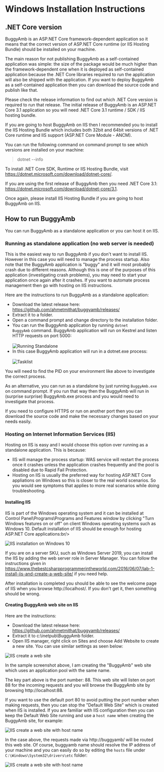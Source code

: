 <h1>Windows Installation Instructions</h1>

<h2>.NET Core version</h2>

BuggyAmb is an ASP.NET Core framework-dependent application so it means that the correct version of ASP.NET Core runtime (or IIS Hosting Bundle) should be installed on your machine.

The main reason for not publishing BuggyAmb as a self-contained application was simple: the size of the package would be much higher than the framework-dependent one when it is deployed as self-contained application because the .NET Core libraries required to run the application will also be shipped with the application. If you want to deploy BuggyAmb as a self-contained application then you can download the source code and publish like that.

Please check the release information to find out which .NET Core version is required to run that release. The initial release of BuggyAmb is an ASP.NET Core 3.1 application so you will need .NET Core 3.1 runtime / SDK / IIS hosting bundle.

If you are going to host BuggyAmb on IIS then I recommended you to install the IIS Hosting Bundle which includes both 32bit and 64bit versions of .NET Core runtime and IIS support (ASP.NET Core Module - ANCM).

You can run the following command on command prompt to see which versions are installed on your machine:

> dotnet --info

To install .NET Core SDK, Runtime or IIS Hosting Bundle, visit https://dotnet.microsoft.com/download/dotnet-core/.

If you are using the first release of BuggyAmb then you need .NET Core 3.1: https://dotnet.microsoft.com/download/dotnet-core/3.1.

Once again, please install IIS Hosting Bundle if you are going to host BuggyAmb on IIS.

<h2>How to run BuggyAmb</h2>

You can run BuggyAmb as a standalone application or you can host it on IIS. 

<h3>Running as standalone application (no web server is needed)</h3>

This is the easiest way to run BuggyAmb if you don't want to install IIS. However in this case you will need to manage the process startup. Also note that the BuggyAmb application is "buggy" and it will most probably crash due to different reasons. Although this is one of the purposes of this application (investigating crash problems), you may need to start your application once again after it crashes. If you want to automate process management then go with hosting on IIS instructions.

Here are the instructions to run BuggyAmb as a standalone application:

* Download the latest release here: https://github.com/ahmetmithat/buggyamb/releases/
* Extract it to a folder.
* Open a command prompt and change directory to the installation folder.
* You can run the BuggyAmb application by running <code>dotnet BuggyAmb</code> command. BuggyAmb application will run on Kestrel and listen HTTP requests on port 5000:<br/><br/>![Running Standalone](Images/standalone.png)<br/>
* In this case BuggyAmb application will run in a dotnet.exe process:<br/><br/>![Tasklist](Images/tasklist.png)<br/>
	
You will need to find the PID on your environment like above to investigate the correct process.

As an alternative, you can run as a standalone by just running <code>BuggyAmb.exe</code> on command prompt. If you run that way then the BuggyAmb will run in (surprise surprise) BuggyAmb.exe process and you would need to investigate that process.

If you need to configure HTTPS or run on another port then you can download the source code and  make the necessary changes based on your needs easily. 

<h3>Hosting on Internet Information Services (IIS)</h3>

Hosting on IIS is easy and I would choose this option over running as a standalone application. This is because:

* IIS will manage the process startup: WAS service will restart the process once it crashes unless the application crashes frequently and the pool is disabled due to Rapid Fail Protection.
* Hosting on IIS is usually the preferred way for hosting ASP.NET Core appliations on Windows so this is closer to the real world scenarios. So you would see symptoms that applies to more real scenarios while doing troubleshooting.

<h4>Installing IIS</h4>

IIS is part of the Windows operating system and it can be installed at Control Panel\Programs\Programs and Features window by clicking "Turn Windows features on or off" on client Windows operating systems such as Windows 10. Default installation of IIS should be enough for hosting ASP.NET Core applications:br/> 

![IIS installation on Windows 10](Images/IIS_on_client_SKU.png)

If you are on a server SKU, such as Windows Server 2019, you can install the IIS by adding the web server role in Server Manager. You can follow the instructions given in https://www.thebestcsharpprogrammerintheworld.com/2016/06/07/lab-1-install-iis-and-create-a-web-site/ if you need help.

After installation is completed you should be able to see the welcome page of IIS when you browse http://localhost/. If you don't get it, then something should be wrong.

<h4>Creating BuggyAmb web site on IIS</h4>

Here are the instructions:

* Download the latest release here: https://github.com/ahmetmithat/buggyamb/releases/
* Extract it to c:\inetpub\BuggyAmb folder.
* Open IIS manager, right click on Sites and choose Add Website to create a new site. You can use similar settings as seen below:

![IIS create a web site](Images/IIS_create_website.png)

In the sample screenshot above, I am creating the "BuggyAmb" web site which uses an application pool with the same name.

The key part above is the port number: 88. This web site will listen on port 88 for the incoming requests and you will browse the BuggyAmb site by browsing http://localhost:88.

If you want to use the default port 80 to avoid putting the port number when making requests, then you can stop the "Default Web Site" which is created when IIS is installed. If you are familiar with IIS configuration then you can keep the Default Web Site running and use a <code>host name</code> when creating the BuggyAmb site, for example:

![IIS create a web site with host name](Images/IIS_create_website_with_hostname.png)

In the case above, the requests made via http://buggyamb/ will be routed this web site. Of course, buggyamb name should resolve the IP address of your machine and you can easily do so by editing the <code>hosts</code> file under <code>C:\Windows\System32\drivers\etc</code> folder:

![IIS create a web site with host name](Images/windows_hosts_file.png)

